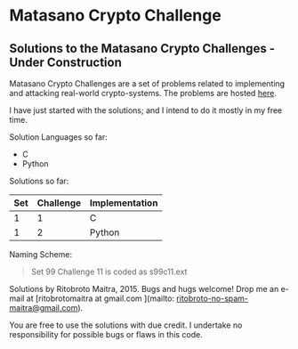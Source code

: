 # Matasano Crypto Challenge
## Solutions to the Matasano Crypto Challenges - Under Construction

Matasano Crypto Challenges are a set of problems related to implementing and attacking real-world crypto-systems.
The problems are hosted [here](http://cryptopals.com).

I have just started with the solutions; and I intend to do it mostly in my free time.

Solution Languages so far:
* C
* Python

Solutions so far:

Set | Challenge | Implementation
--- | --------- | --------------
 1  | 1         | C
 1  | 2         | Python


Naming Scheme:
> Set 99 Challenge 11 is coded as s99c11.ext


Solutions by Ritobroto Maitra, 2015.
Bugs and hugs welcome!
Drop me an e-mail at [ritobrotomaitra at gmail.com ](mailto: ritobroto-no-spam-maitra@gmail.com).

You are free to use the solutions with due credit.
I undertake no responsibility for possible bugs or flaws in this code.